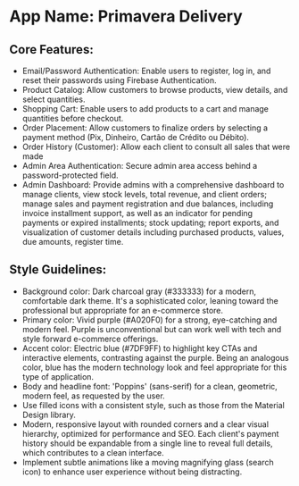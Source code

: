 # **App Name**: Primavera Delivery

## Core Features:

- Email/Password Authentication: Enable users to register, log in, and reset their passwords using Firebase Authentication.
- Product Catalog: Allow customers to browse products, view details, and select quantities.
- Shopping Cart: Enable users to add products to a cart and manage quantities before checkout.
- Order Placement: Allow customers to finalize orders by selecting a payment method (Pix, Dinheiro, Cartão de Crédito ou Débito).
- Order History (Customer): Allow each client to consult all sales that were made
- Admin Area Authentication: Secure admin area access behind a password-protected field.
- Admin Dashboard: Provide admins with a comprehensive dashboard to manage clients, view stock levels, total revenue, and client orders; manage sales and payment registration and due balances, including invoice installment support, as well as an indicator for pending payments or expired installments; stock updating; report exports, and visualization of customer details including purchased products, values, due amounts, register time.

## Style Guidelines:

- Background color: Dark charcoal gray (#333333) for a modern, comfortable dark theme. It's a sophisticated color, leaning toward the professional but appropriate for an e-commerce store.
- Primary color: Vivid purple (#A020F0) for a strong, eye-catching and modern feel. Purple is unconventional but can work well with tech and style forward e-commerce offerings.
- Accent color: Electric blue (#7DF9FF) to highlight key CTAs and interactive elements, contrasting against the purple. Being an analogous color, blue has the modern technology look and feel appropriate for this type of application.
- Body and headline font: 'Poppins' (sans-serif) for a clean, geometric, modern feel, as requested by the user.
- Use filled icons with a consistent style, such as those from the Material Design library.
- Modern, responsive layout with rounded corners and a clear visual hierarchy, optimized for performance and SEO. Each client's payment history should be expandable from a single line to reveal full details, which contributes to a clean interface.
- Implement subtle animations like a moving magnifying glass (search icon) to enhance user experience without being distracting.